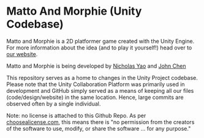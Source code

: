 # Matto And Morphie (Unity Codebase)

Matto and Morphie is a 2D platformer game created with the Unity Engine. For more information about the idea (and to play it yourself!) head over to [our website](https://website-matto-and-morphie.vercel.app/).

Matto and Morphie is being developed by [Nicholas Yao](https://github.com/PShuckle) and [John Chen](https://github.com/johnchen383) 

This repository serves as a home to changes in the Unity Project codebase. Please note that the Unity Collaboration Platform was primarily used in development and GitHub simply served as a means of keeping
all our files (code/design/website) in the same location. Hence, large commits are observed often by a single individual.

Note: no license is attached to this Github Repo. As per [choosealicense.com](https://choosealicense.com/), this means there is "no permission from the creators of the software to use, modify, or share the software ... for any purpose."
